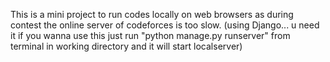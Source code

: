This is a mini project to run codes locally on web browsers as during contest the online server
of codeforces is too slow. (using Django... u need it if you wanna use this just run "python manage.py runserver" from terminal in working directory
and it will start localserver)
